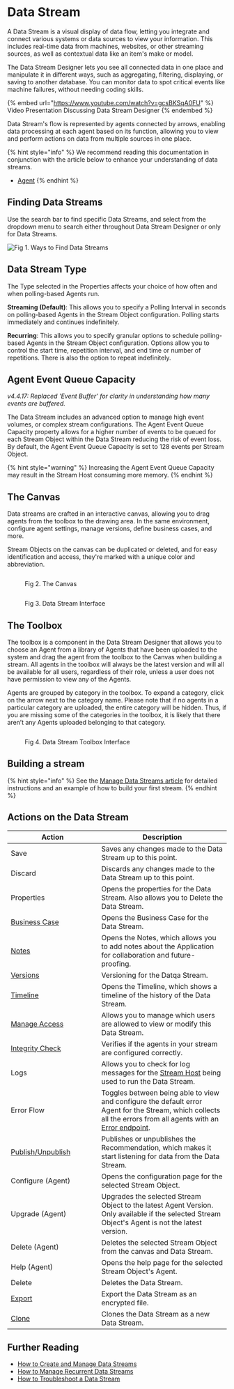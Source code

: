 # Data Stream

A Data Stream is a visual display of data flow, letting you integrate and connect various systems or data sources to view your information. This includes real-time data from machines, websites, or other streaming sources, as well as contextual data like an item's make or model.

The Data Stream Designer lets you see all connected data in one place and manipulate it in different ways, such as aggregating, filtering, displaying, or saving to another database. You can monitor data to spot critical events like machine failures, without needing coding skills.

{% embed url="https://www.youtube.com/watch?v=gcsBKSqA0FU" %}
Video Presentation Discussing Data Stream Designer
{% endembed %}

Data Stream's flow is represented by agents connected by arrows, enabling data processing at each agent based on its function, allowing you to view and perform actions on data from multiple sources in one place.

{% hint style="info" %}
We recommend reading this documentation in conjunction with the article below to enhance your understanding of data streams.

* [Agent](../agent/)
{% endhint %}

## Finding Data Streams

Use the search bar to find specific Data Streams, and select from the dropdown menu to search either throughout Data Stream Designer or only for Data Streams.

![Fig 1. Ways to Find Data Streams](<../../.gitbook/assets/DS - Search Data Streams.png>)

## Data Stream Type

The Type selected in the Properties affects your choice of how often and when polling-based Agents run.

**Streaming (Default)**: This allows you to specify a Polling Interval in seconds on polling-based Agents in the Stream Object configuration. Polling starts immediately and continues indefinitely.

**Recurring**: This allows you to specify granular options to schedule polling-based Agents in the Stream Object configuration. Options allow you to control the start time, repetition interval, and end time or number of repetitions. There is also the option to repeat indefinitely.

## Agent Event Queue Capacity

_v4.4.17: Replaced 'Event Buffer' for clarity in understanding how many events are buffered._

The Data Stream includes an advanced option to manage high event volumes, or complex stream configurations. The Agent Event Queue Capacity property allows for a higher number of events to be queued for each Stream Object within the Data Stream reducing the risk of event loss. By default, the Agent Event Queue Capacity is set to 128 events per Stream Object.

{% hint style="warning" %}
Increasing the Agent Event Queue Capacity may result in the Stream Host consuming more memory.
{% endhint %}

## The Canvas

Data streams are crafted in an interactive canvas, allowing you to drag agents from the toolbox to the drawing area. In the same environment, configure agent settings, manage versions, define business cases, and more.

Stream Objects on the canvas can be duplicated or deleted, and for easy identification and access, they're marked with a unique color and abbreviation.

<figure><img src="../../.gitbook/assets/ds.newvisualindicator.concepts.data-stream.canvas.1 (1).png" alt=""><figcaption><p>Fig 2. The Canvas</p></figcaption></figure>

<figure><img src="../../.gitbook/assets/ds.newvisualindicator.concepts.data-stream.canvas.2.png" alt=""><figcaption><p>Fig 3. Data Stream Interface</p></figcaption></figure>

## The Toolbox

The toolbox is a component in the Data Stream Designer that allows you to choose an Agent from a library of Agents that have been uploaded to the system and drag the agent from the toolbox to the Canvas when building a stream. All agents in the toolbox will always be the latest version and will all be available for all users, regardless of their role, unless a user does not have permission to view any of the Agents.

Agents are grouped by category in the toolbox. To expand a category, click on the arrow next to the category name. Please note that if no agents in a particular category are uploaded, the entire category will be hidden. Thus, if you are missing some of the categories in the toolbox, it is likely that there aren’t any Agents uploaded belonging to that category.

<figure><img src="../../.gitbook/assets/ds.newvisualindicator.concepts.data-stream.canvas.3 (1) (1).png" alt=""><figcaption><p>Fig 4. Data Stream Toolbox Interface</p></figcaption></figure>

## Building a stream

{% hint style="info" %}
See the [Manage Data Streams article](../../how-tos/data-streams/manage-data-streams.md) for detailed instructions and an example of how to build your first stream.
{% endhint %}

## Actions on the Data Stream

<table><thead><tr><th width="192">Action</th><th>Description</th></tr></thead><tbody><tr><td>Save</td><td>Saves any changes made to the Data Stream up to this point.</td></tr><tr><td>Discard</td><td>Discards any changes made to the Data Stream up to this point.</td></tr><tr><td>Properties</td><td>Opens the properties for the Data Stream. Also allows you to Delete the Data Stream.</td></tr><tr><td><a href="../../how-tos/data-streams/use-business-case-and-notes.md#adding-a-business-case">Business Case</a></td><td>Opens the Business Case for the Data Stream.</td></tr><tr><td><a href="../../how-tos/data-streams/use-business-case-and-notes.md#adding-notes">Notes</a></td><td>Opens the Notes, which allows you to add notes about the Application for collaboration and future-proofing.</td></tr><tr><td><a href="../version.md">Versions</a></td><td>Versioning for the Datqa Stream.</td></tr><tr><td><a href="timeline.md">Timeline</a></td><td>Opens the Timeline, which shows a timeline of the history of the Data Stream.</td></tr><tr><td><a href="../manage-access.md">Manage Access</a></td><td>Allows you to manage which users are allowed to view or modify this Data Stream.</td></tr><tr><td><a href="verifying-stream-integrity.md">Integrity Check</a></td><td>Verifies if the agents in your stream are configured correctly.</td></tr><tr><td>Logs</td><td>Allows you to check for log messages for the <a href="../../how-tos/stream-host.md">Stream Host</a> being used to run the Data Stream.</td></tr><tr><td>Error Flow</td><td>Toggles between being able to view and configure the default error Agent for the Stream, which collects all the errors from all agents with an <a href="../../how-tos/data-streams/use-error-endpoints.md">Error endpoint</a>.</td></tr><tr><td><a href="../../how-tos/publish/">Publish/Unpublish</a></td><td>Publishes or unpublishes the Recommendation, which makes it start listening for data from the Data Stream.</td></tr><tr><td>Configure (Agent)</td><td>Opens the configuration page for the selected Stream Object.</td></tr><tr><td>Upgrade (Agent)</td><td>Upgrades the selected Stream Object to the latest Agent Version. Only available if the selected Stream Object's Agent is not the latest version.</td></tr><tr><td>Delete (Agent)</td><td>Deletes the selected Stream Object from the canvas and Data Stream.</td></tr><tr><td>Help (Agent)</td><td>Opens the help page for the selected Stream Object's Agent.</td></tr><tr><td>Delete</td><td>Deletes the Data Stream.</td></tr><tr><td><a href="../../how-tos/import-export-and-clone.md">Export</a></td><td>Export the Data Stream as an encrypted file.</td></tr><tr><td><a href="../../how-tos/import-export-and-clone.md#cloning">Clone</a></td><td>Clones the Data Stream as a new Data Stream.</td></tr></tbody></table>

## Further Reading

* [How to Create and Manage Data Streams](../../how-tos/data-streams/manage-data-streams.md)
* [How to Manage Recurrent Data Streams](../../how-tos/data-streams/manage-recurrent-data-streams.md)
* [How to Troubleshoot a Data Stream](../../how-tos/data-streams/troubleshoot-a-data-stream.md)
